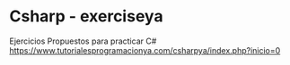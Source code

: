 # Csharp - exerciseya

Ejercicios Propuestos para practicar C#
https://www.tutorialesprogramacionya.com/csharpya/index.php?inicio=0
